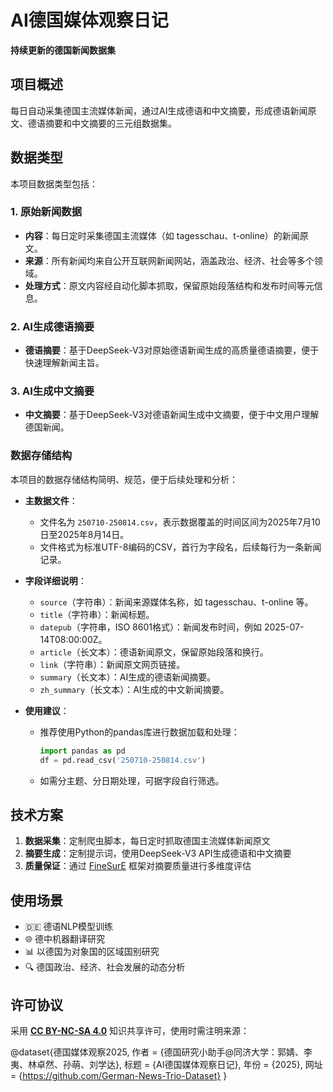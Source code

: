 # AI德国媒体观察日记

**持续更新的德国新闻数据集**  

## 项目概述

每日自动采集德国主流媒体新闻，通过AI生成德语和中文摘要，形成德语新闻原文、德语摘要和中文摘要的三元组数据集。

## 数据类型

本项目数据类型包括：

### 1. 原始新闻数据

- **内容**：每日定时采集德国主流媒体（如 tagesschau、t-online）的新闻原文。
- **来源**：所有新闻均来自公开互联网新闻网站，涵盖政治、经济、社会等多个领域。
- **处理方式**：原文内容经自动化脚本抓取，保留原始段落结构和发布时间等元信息。

### 2. AI生成德语摘要

- **德语摘要**：基于DeepSeek-V3对原始德语新闻生成的高质量德语摘要，便于快速理解新闻主旨。

### 3. AI生成中文摘要

- **中文摘要**：基于DeepSeek-V3对德语新闻生成中文摘要，便于中文用户理解德国新闻。

### 数据存储结构

本项目的数据存储结构简明、规范，便于后续处理和分析：

- **主数据文件**：
  - 文件名为 `250710-250814.csv`，表示数据覆盖的时间区间为2025年7月10日至2025年8月14日。
  - 文件格式为标准UTF-8编码的CSV，首行为字段名，后续每行为一条新闻记录。

- **字段详细说明**：
  - `source`（字符串）：新闻来源媒体名称，如 tagesschau、t-online 等。
  - `title`（字符串）：新闻标题。
  - `datepub`（字符串，ISO 8601格式）：新闻发布时间，例如 2025-07-14T08:00:00Z。
  - `article`（长文本）：德语新闻原文，保留原始段落和换行。
  - `link`（字符串）：新闻原文网页链接。
  - `summary`（长文本）：AI生成的德语新闻摘要。
  - `zh_summary`（长文本）：AI生成的中文新闻摘要。

- **使用建议**：
  - 推荐使用Python的pandas库进行数据加载和处理：

    ```python
    import pandas as pd
    df = pd.read_csv('250710-250814.csv')
    ```

  - 如需分主题、分日期处理，可据字段自行筛选。

## 技术方案

1. **数据采集**：定制爬虫脚本，每日定时抓取德国主流媒体新闻原文
2. **摘要生成**：定制提示词，使用DeepSeek-V3 API生成德语和中文摘要
3. **质量保证**：通过 [FineSurE](https://github.com/DISL-Lab/FineSurE-ACL24) 框架对摘要质量进行多维度评估

## 使用场景

- 🇩🇪 德语NLP模型训练
- 🌐 德中机器翻译研究
- 📊 以德国为对象国的区域国别研究
- 🔍 德国政治、经济、社会发展的动态分析

## 许可协议
采用 [**CC BY-NC-SA 4.0**](https://creativecommons.org/licenses/by-nc-sa/4.0/) 知识共享许可，使用时需注明来源：

@dataset{德国媒体观察2025,
作者 = {德国研究小助手@同济大学：郭婧、李夷、林卓然、孙萌、刘学达},
标题 = {AI德国媒体观察日记},
年份 = {2025},
网址 = {https://github.com/German-News-Trio-Dataset}
}
